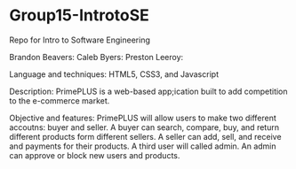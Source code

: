 # Group15-IntrotoSE
Repo for Intro to Software Engineering

Brandon Beavers: 
Caleb Byers:
Preston Leeroy:

Language and techniques: HTML5, CSS3, and Javascript

Description: PrimePLUS is a web-based app;ication built to add competition to the e-commerce market.

Objective and features: PrimePLUS will allow users to make two different accoutns: buyer and seller. A buyer can search, compare, buy, and return different products form different sellers. A seller can add, sell, and receive and payments for their products. A third user will called admin. An admin can approve or block new users and products.
